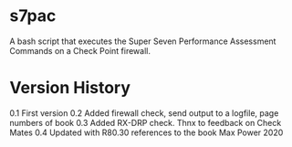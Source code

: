 # s7pac
A bash script that executes the Super Seven Performance Assessment Commands on a Check Point firewall.


# Version History

0.1 First version
0.2 Added firewall check, send output to a logfile, page numbers of book
0.3 Added RX-DRP check. Thnx to feedback on Check Mates
0.4 Updated with R80.30 references to the book Max Power 2020
